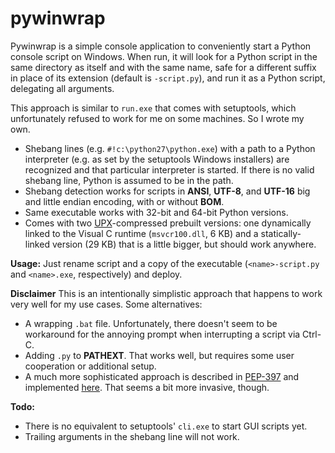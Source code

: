 pywinwrap
=========
Pywinwrap is a simple console application to conveniently start a Python console script on Windows.
When run, it will look for a Python script in the same directory as itself and with the same name, safe for a different suffix in place of its extension (default is ```-script.py```), and run it as a Python script, delegating all arguments.

This approach is similar to ```run.exe``` that comes with setuptools, which unfortunately refused to work for me on some machines. So I wrote my own.

* Shebang lines (e.g. ```#!c:\python27\python.exe```) with a path to a Python interpreter (e.g. as set by the setuptools Windows installers) are recognized and that particular interpreter is started. If there is no valid shebang line, Python is assumed to be in the path.
* Shebang detection works for scripts in **ANSI**, **UTF-8**, and **UTF-16** big and little endian encoding, with or without **BOM**.
* Same executable works with 32-bit and 64-bit Python versions.
* Comes with two [UPX](http://upx.sourceforge.net/)-compressed prebuilt versions: one dynamically linked to the Visual C runtime (```msvcr100.dll```, 6 KB) and a statically-linked version (29 KB) that is a little bigger, but should work anywhere.

**Usage:**
Just rename script and a copy of the executable (```<name>-script.py``` and ```<name>.exe```, respectively) and deploy.


**Disclaimer**
This is an intentionally simplistic approach that happens to work very well for my use cases.
Some alternatives:
* A wrapping ```.bat``` file. Unfortunately, there doesn't seem to be workaround for the annoying prompt when interrupting a script via Ctrl-C.
* Adding ```.py``` to **PATHEXT**. That works well, but requires some user cooperation or additional setup.
* A much more sophisticated approach is described in  [PEP-397](http://www.python.org/dev/peps/pep-0397/) and implemented [here](https://bitbucket.org/pypa/pylauncher). That seems a bit more invasive, though.


**Todo:**
* There is no equivalent to setuptools' ```cli.exe``` to start GUI scripts yet.
* Trailing arguments in the shebang line will not work.
